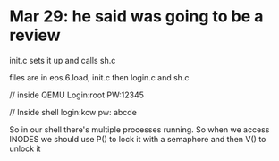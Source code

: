 


# Mar 29: he said was going to be a review


init.c sets it up and calls sh.c 

files are in eos.6.load, init.c then login.c and sh.c


// inside QEMU
Login:root
PW:12345

// Inside shell
login:kcw
pw: abcde

So in our shell there's multiple processes running.
So when we access INODES we should use P() to lock
it with a semaphore and then V() to unlock it





